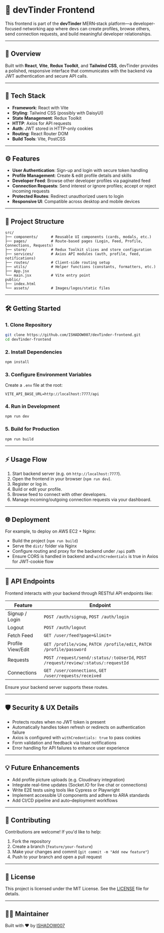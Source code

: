 # 🚀 devTinder Frontend

This frontend is part of the **devTinder** MERN‑stack platform—a developer-focused networking app where devs can create profiles, browse others, send connection requests, and build meaningful developer relationships.

---

## 📌 Overview

Built with **React**, **Vite**, **Redux Toolkit**, and **Tailwind CSS**, devTinder provides a polished, responsive interface that communicates with the backend via JWT authentication and secure API calls.

---

## 🧩 Tech Stack

- **Framework**: React with Vite  
- **Styling**: Tailwind CSS (possibly with DaisyUI)  
- **State Management**: Redux Toolkit  
- **HTTP**: Axios for API requests  
- **Auth**: JWT stored in HTTP-only cookies  
- **Routing**: React Router DOM  
- **Build Tools**: Vite, PostCSS  

---

## ⚙️ Features

- **User Authentication**: Sign-up and login with secure token handling  
- **Profile Management**: Create & edit profile details and skills  
- **Developer Feed**: Browse other developer profiles via paginated feed  
- **Connection Requests**: Send interest or ignore profiles; accept or reject incoming requests  
- **Protected Routes**: Redirect unauthorized users to login  
- **Responsive UI**: Compatible across desktop and mobile devices  

---

## 🧱 Project Structure

```
src/
├── components/      # Reusable UI components (cards, modals, etc.)
├── pages/           # Route-based pages (Login, Feed, Profile, Connections, Requests)
├── store/           # Redux Toolkit slices and store configuration
├── services/        # Axios API modules (auth, profile, feed, notifications)
├── routes/          # Client‑side routing setup
├── utils/           # Helper functions (constants, formatters, etc.)
├── App.jsx
└── main.jsx         # Vite entry point
public/
├── index.html
└── assets/          # Images/logos/static files
```

---

## 🛠️ Getting Started

### 1. Clone Repository
```bash
git clone https://github.com/ISHADOW007/devTinder-frontend.git
cd devTinder-frontend
```

### 2. Install Dependencies
```bash
npm install
```

### 3. Configure Environment Variables

Create a `.env` file at the root:

```
VITE_API_BASE_URL=http://localhost:7777/api
```

### 4. Run in Development
```bash
npm run dev
```

### 5. Build for Production
```bash
npm run build
```

---

## ⚡ Usage Flow

1. Start backend server (e.g. on `http://localhost:7777`).
2. Open the frontend in your browser (`npm run dev`).
3. Register or log in.
4. Build or edit your profile.
5. Browse feed to connect with other developers.
6. Manage incoming/outgoing connection requests via your dashboard.

---

## 🌐 Deployment

For example, to deploy on AWS EC2 + Nginx:

- Build the project (`npm run build`)
- Serve the `dist/` folder via Nginx
- Configure routing and proxy for the backend under `/api` path
- Ensure CORS is handled in backend and `withCredentials` is true in Axios for JWT-cookie flow

---

## 📎 API Endpoints

Frontend interacts with your backend through RESTful API endpoints like:

| Feature         | Endpoint                               |
|----------------|----------------------------------------|
| Signup / Login | `POST /auth/signup`, `POST /auth/login` |
| Logout         | `POST /auth/logout`                    |
| Fetch Feed     | `GET /user/feed?page=&limit=`         |
| Profile View/Edit | `GET /profile/view`, `PATCH /profile/edit`, `PATCH /profile/password` |
| Requests       | `POST /request/send/:status/:toUserId`, `POST /request/review/:status/:requestId` |
| Connections    | `GET /user/connections`, `GET /user/requests/received` |

Ensure your backend server supports these routes.

---

## 🛡️ Security & UX Details

- Protects routes when no JWT token is present
- Automatically handles token refresh or redirects on authentication failure
- Axios is configured with `withCredentials: true` to pass cookies
- Form validation and feedback via toast notifications  
- Error handling for API failures to enhance user experience

---

## 💡 Future Enhancements

- Add profile picture uploads (e.g. Cloudinary integration)  
- Integrate real-time updates (Socket.IO for live chat or connections)  
- Write E2E tests using tools like Cypress or Playwright  
- Implement accessible UI components and adhere to ARIA standards  
- Add CI/CD pipeline and auto–deployment workflows  

---

## 📢 Contributing

Contributions are welcome! If you'd like to help:

1. Fork the repository  
2. Create a branch (`feature/your-feature`)  
3. Make your changes and commit (`git commit -m "Add new feature"`)  
4. Push to your branch and open a pull request  

---

## 📄 License

This project is licensed under the MIT License. See the [LICENSE](LICENSE) file for details.

---

## 🧑‍💻 Maintainer

Built with ❤️ by [ISHADOW007](https://github.com/ISHADOW007)